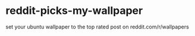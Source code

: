 # reddit-picks-my-wallpaper
set your ubuntu wallpaper to the top rated post on reddit.com/r/wallpapers
